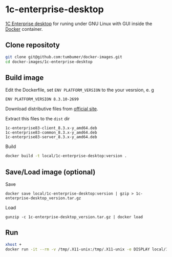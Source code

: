 # 1c-enterprise-desktop

[1C Enterprise desktop](https://1c-dn.com/1c_enterprise/what_is_1c_enterprise/)
for runing under GNU Linux with GUI inside the
[Docker](https://www.docker.com/) container.

## Clone repositoty

```bash
git clone git@github.com:tumbumer/docker-images.git
cd docker-images/1c-enterprise-desktop
```

## Build image

Edit the Dockerfile, set `ENV PLATFORM_VERSION` to the your vesrsion, e. g

`ENV PLATFORM_VERSION 8.3.10-2699`

Download distributive files from
[official site](https://releases.1c.ru/project/Platform83).

Extract this files to the `dist` dir

    1c-enterprise83-client_8.3.x-y_amd64.deb
    1c-enterprise83-common_8.3.x-y_amd64.deb
    1c-enterprise83-server_8.3.x-y_amd64.deb

Build

```bash
docker build -t local/1c-enterprise-desktop:version .
```

## Save/Load image (optional)

Save

    docker save local/1c-enterprise-desktop:version | gzip > 1c-enterprise-desktop_version.tar.gz

Load

    gunzip -c 1c-enterprise-desktop_version.tar.gz | docker load

## Run

```bash
xhost +
docker run -it --rm -v /tmp/.X11-unix:/tmp/.X11-unix -e DISPLAY local/1c-enterprise-desktop
```
